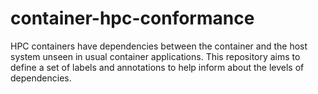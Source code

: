 # container-hpc-conformance
HPC containers have dependencies between the container and the host system unseen in usual container applications. This repository aims to define a set of labels and annotations to help inform about the levels of dependencies.
